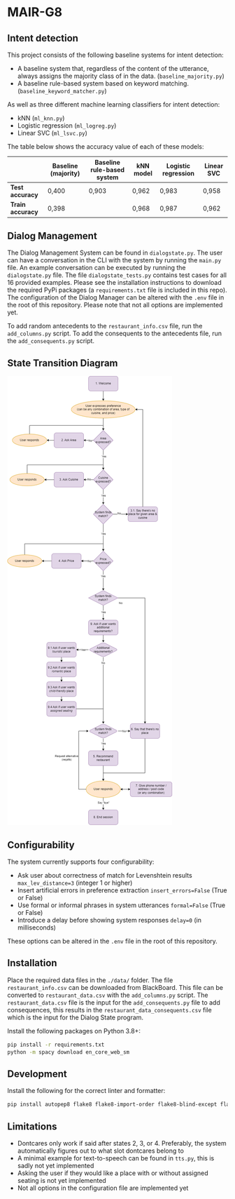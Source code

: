 # MAIR-G8

## Intent detection

This project consists of the following baseline systems for intent detection:

- A baseline system that, regardless of the content of the utterance, always assigns the majority class of in the data. (`baseline_majority.py`)
- A baseline rule-based system based on keyword matching. (`baseline_keyword_matcher.py`)

As well as three different machine learning classifiers for intent detection:

- kNN (`ml_knn.py`)
- Logistic regression (`ml_logreg.py`)
- Linear SVC (`ml_lsvc.py`)

The table below shows the accuracy value of each of these models:

|                    | **Baseline (majority)** | **Baseline rule-based system** | **kNN model** | **Logistic regression** | **Linear SVC** |
|--------------------|-------------------------|--------------------------------|---------------|-------------------------|----------------|
| **Test accuracy**  |                   0,400 |                          0,903 |         0,962 |                   0,983 |          0,958 |
| **Train accuracy** |                   0,398 |                                |         0,968 |                   0,987 |          0,962 |

## Dialog Management

The Dialog Management System can be found in `dialogstate.py`. The user can have a conversation in the CLI with the system by running the `main.py` file. An example conversation can be executed by running the `dialogstate.py` file. The file `dialogstate_tests.py` contains test cases for all 16 provided examples. Please see the installation instructions to download the required PyPi packages (a `requirements.txt` file is included in this repo). The configuration of the Dialog Manager can be altered with the `.env` file in the root of this repository. Please note that not all options are implemented yet.

To add random antecedents to the `restaurant_info.csv` file, run the `add_columns.py` script. To add the consequents to the antecedents file, run the `add_consequents.py` script.

## State Transition Diagram

![State Transition Diagram](./images/MAIR_task_1b.png)

## Configurability

The system currently supports four configurability:

- Ask user about correctness of match for Levenshtein results
    `max_lev_distance=3` (integer 1 or higher)
- Insert artificial errors in preference extraction
    `insert_errors=False` (True or False)
- Use formal or informal phrases in system utterances
    `formal=False` (True or False)
- Introduce a delay before showing system responses
    `delay=0` (in milliseconds)

These options can be altered in the `.env` file in the root of this repository.

## Installation

Place the required data files in the `./data/` folder. The file `restaurant_info.csv` can be downloaded from BlackBoard. This file can be converted to `restaurant_data.csv` with the `add_columns.py` script. The `restaurant_data.csv` file is the input for the `add_consequents.py` file to add consequences, this results in the `restaurant_data_consequents.csv` file which is the input for the Dialog State program.

Install the following packages on Python 3.8+:

```bash
pip install -r requirements.txt
python -m spacy download en_core_web_sm
```

## Development

Install the following for the correct linter and formatter:

```bash
pip install autopep8 flake8 flake8-import-order flake8-blind-except flake8-builtins flake8-docstrings flake8-rst-docstrings flake8-logging-format
```

## Limitations

- Dontcares only work if said after states 2, 3, or 4. Preferably, the system automatically figures out to what slot dontcares belong to
- A minimal example for text-to-speech can be found in `tts.py`, this is sadly not yet implemented
- Asking the user if they would like a place with or without assigned seating is not yet implemented
- Not all options in the configuration file are implemented yet
